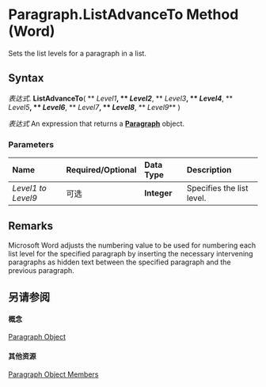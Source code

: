 
# Paragraph.ListAdvanceTo Method (Word)

Sets the list levels for a paragraph in a list.


## Syntax

 _表达式_. **ListAdvanceTo**( ** _Level1_**, ** _Level2_**, ** _Level3_**, ** _Level4_**, ** _Level5_**, ** _Level6_**, ** _Level7_**, ** _Level8_**, ** _Level9_** )

 _表达式_ An expression that returns a **[Paragraph](0a704079-a082-4ab1-841b-fc0d49dd26d4.md)** object.


### Parameters



|**Name**|**Required/Optional**|**Data Type**|**Description**|
|:-----|:-----|:-----|:-----|
| _Level1 to Level9_|可选|**Integer**|Specifies the list level.|

## Remarks

Microsoft Word adjusts the numbering value to be used for numbering each list level for the specified paragraph by inserting the necessary intervening paragraphs as hidden text between the specified paragraph and the previous paragraph.


## 另请参阅


#### 概念


[Paragraph Object](0a704079-a082-4ab1-841b-fc0d49dd26d4.md)
#### 其他资源


[Paragraph Object Members](http://msdn.microsoft.com/library/e1fc5b91-e908-580e-ab72-898648a5c0c3%28Office.15%29.aspx)